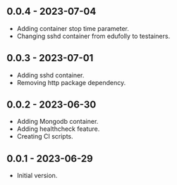 ## 0.0.4 - 2023-07-04

- Adding container stop time parameter.
- Changing sshd container from edufolly to testainers.

## 0.0.3 - 2023-07-01

- Adding sshd container.
- Removing http package dependency.

## 0.0.2 - 2023-06-30

- Adding Mongodb container.
- Adding healthcheck feature.
- Creating CI scripts.

## 0.0.1 - 2023-06-29

- Initial version.
